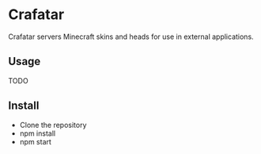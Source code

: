 # Crafatar

Crafatar servers Minecraft skins and heads for use in external applications.

## Usage

TODO

## Install

* Clone the repository
* npm install
* npm start